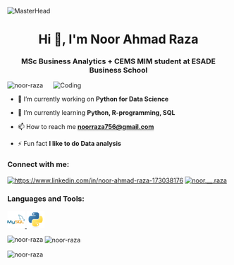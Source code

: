 ![MasterHead](https://media.licdn.com/dms/image/v2/C4D16AQFz6DpNALWFFQ/profile-displaybackgroundimage-shrink_200_800/profile-displaybackgroundimage-shrink_200_800/0/1614689826083?e=2147483647&v=beta&t=4mvZLQAnvWWuOlQ9XibuqOg3EizMjVrKaWH1xuM2D5M) 

<h1 align="center">Hi 👋, I'm Noor Ahmad Raza</h1> 
<h3 align="center">MSc Business Analytics + CEMS MIM student at ESADE Business School</h3> 
<img align="right" alt="Coding" width="400" src="https://user-images.githubusercontent.com/74038190/212750147-854a394f-fee9-4080-9770-78a4b7ece53f.gif”> 

 
<p align="left"> <img src="https://komarev.com/ghpvc/?username=noor-raza&label=Profile%20views&color=0e75b6&style=flat" alt="noor-raza" /> </p> 
 
- 🔭 I’m currently working on **Python for Data Science** 
 
- 🌱 I’m currently learning **Python, R-programming, SQL** 
 
- 📫 How to reach me **noorraza756@gmail.com** 
 
- ⚡ Fun fact **I like to do Data analysis** 
 
<h3 align="left">Connect with me:</h3> 
<p align="left"> 
<a href="https://linkedin.com/in/https://www.linkedin.com/in/noor-ahmad-raza-173038176" target="blank"><img align="center" src="https://raw.githubusercontent.com/rahuldkjain/github-profile-readme-generator/master/src/images/icons/Social/linked-in-alt.svg" alt="https://www.linkedin.com/in/noor-ahmad-raza-173038176" height="30" width="40" /></a> 
<a href="https://instagram.com/noor.__.raza" target="blank"><img align="center" src="https://raw.githubusercontent.com/rahuldkjain/github-profile-readme-generator/master/src/images/icons/Social/instagram.svg" alt="noor.__.raza" height="30" width="40" /></a> 
</p> 
 
<h3 align="left">Languages and Tools:</h3> 
<p align="left"> <a href="https://www.mysql.com/" target="_blank" rel="noreferrer"> <img src="https://raw.githubusercontent.com/devicons/devicon/master/icons/mysql/mysql-original-wordmark.svg" alt="mysql" width="40" height="40"/> </a> <a href="https://www.python.org" target="_blank" rel="noreferrer"> <img src="https://raw.githubusercontent.com/devicons/devicon/master/icons/python/python-original.svg" alt="python" width="40" height="40"/> </a> </p> 
 
<p><img align="left" src="https://github-readme-stats.vercel.app/api/top-langs?username=noor-raza&show_icons=true&locale=en&layout=compact" alt="noor-raza" /></p> 
 
<p>&nbsp;<img align="center" src="https://github-readme-stats.vercel.app/api?username=noor-raza&show_icons=true&locale=en" alt="noor-raza" /></p> 
 
<p><img align="center" src="https://github-readme-streak-stats.herokuapp.com/?user=noor-raza&" alt="noor-raza" /></p> 
